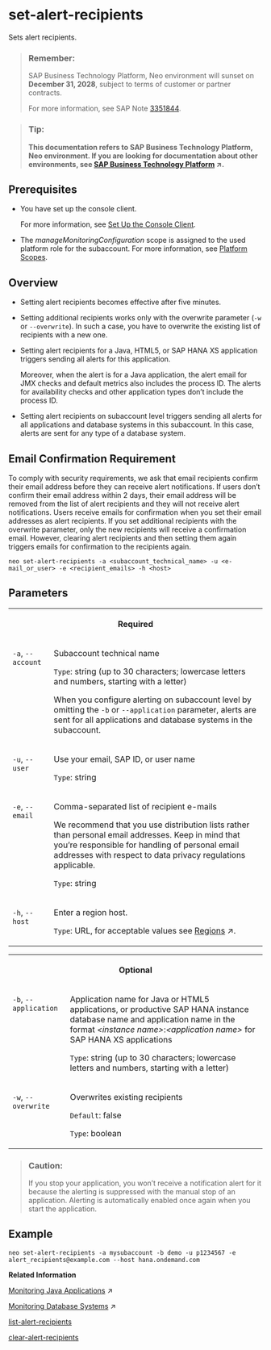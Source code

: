<!-- loio6dae74f3792446b7be65f5d8187c2425 -->

# set-alert-recipients

Sets alert recipients.



> ### Remember:  
> SAP Business Technology Platform, Neo environment will sunset on **December 31, 2028**, subject to terms of customer or partner contracts.
> 
> For more information, see SAP Note [3351844](https://me.sap.com/notes/3351844).

> ### Tip:  
> **This documentation refers to SAP Business Technology Platform, Neo environment. If you are looking for documentation about other environments, see [SAP Business Technology Platform](https://help.sap.com/viewer/65de2977205c403bbc107264b8eccf4b/Cloud/en-US/6a2c1ab5a31b4ed9a2ce17a5329e1dd8.html "SAP Business Technology Platform (SAP BTP) is an integrated offering comprised of four technology portfolios: database and data management, application development and integration, analytics, and intelligent technologies. The platform offers users the ability to turn data into business value, compose end-to-end business processes, and build and extend SAP applications quickly.") :arrow_upper_right:.**



<a name="loio6dae74f3792446b7be65f5d8187c2425__section_an3_mgj_flb"/>

## Prerequisites

-   You have set up the console client.

    For more information, see [Set Up the Console Client](../30-development-neo/set-up-the-console-client-7613dee.md).

-   The *manageMonitoringConfiguration* scope is assigned to the used platform role for the subaccount. For more information, see [Platform Scopes](platform-scopes-f226074.md).




<a name="loio6dae74f3792446b7be65f5d8187c2425__section_vmx_mlm_blb"/>

## Overview

-   Setting alert recipients becomes effective after five minutes.

-   Setting additional recipients works only with the overwrite parameter \(`-w` or `--overwrite`\). In such a case, you have to overwrite the existing list of recipients with a new one.

-   Setting alert recipients for a Java, HTML5, or SAP HANA XS application triggers sending all alerts for this application.

    Moreover, when the alert is for a Java application, the alert email for JMX checks and default metrics also includes the process ID. The alerts for availability checks and other application types don’t include the process ID.

-   Setting alert recipients on subaccount level triggers sending all alerts for all applications and database systems in this subaccount. In this case, alerts are sent for any type of a database system.




<a name="loio6dae74f3792446b7be65f5d8187c2425__section_bv1_5yg_bmb"/>

## Email Confirmation Requirement

To comply with security requirements, we ask that email recipients confirm their email address before they can receive alert notifications. If users don’t confirm their email address within 2 days, their email address will be removed from the list of alert recipients and they will not receive alert notifications. Users receive emails for confirmation when you set their email addresses as alert recipients. If you set additional recipients with the overwrite parameter, only the new recipients will receive a confirmation email. However, clearing alert recipients and then setting them again triggers emails for confirmation to the recipients again.



```
neo set-alert-recipients -a <subaccount_technical_name> -u <e-mail_or_user> -e <recipient_emails> -h <host>
```



## Parameters


<table>
<tr>
<th valign="top" colspan="2">

Required



</th>
</tr>
<tr>
<td valign="top">

`-a`, `--account`



</td>
<td valign="top">

Subaccount technical name

`Type`: string \(up to 30 characters; lowercase letters and numbers, starting with a letter\)

When you configure alerting on subaccount level by omitting the `-b` or `--application` parameter, alerts are sent for all applications and database systems in the subaccount.



</td>
</tr>
<tr>
<td valign="top">

`-u`, `--user`



</td>
<td valign="top">

Use your email, SAP ID, or user name

`Type`: string



</td>
</tr>
<tr>
<td valign="top">

`-e`, `--email`



</td>
<td valign="top">

Comma-separated list of recipient e-mails

We recommend that you use distribution lists rather than personal email addresses. Keep in mind that you’re responsible for handling of personal email addresses with respect to data privacy regulations applicable.

`Type`: string



</td>
</tr>
<tr>
<td valign="top">

`-h`, `--host`



</td>
<td valign="top">

Enter a region host.

`Type`: URL, for acceptable values see [Regions](https://help.sap.com/viewer/65de2977205c403bbc107264b8eccf4b/Cloud/en-US/350356d1dc314d3199dca15bd2ab9b0e.html "You can deploy applications in different regions. Each region represents a geographical location (for example, Europe, US East) where applications, data, or services are hosted.") :arrow_upper_right:.



</td>
</tr>
</table>


<table>
<tr>
<th valign="top" colspan="2">

Optional



</th>
</tr>
<tr>
<td valign="top">

`-b`, `--application` 



</td>
<td valign="top">

Application name for Java or HTML5 applications, or productive SAP HANA instance database name and application name in the format *<instance name\>*:*<application name\>* for SAP HANA XS applications

`Type`: string \(up to 30 characters; lowercase letters and numbers, starting with a letter\)



</td>
</tr>
<tr>
<td valign="top">

`-w`, `--overwrite`



</td>
<td valign="top">

Overwrites existing recipients

`Default`: false

`Type`: boolean



</td>
</tr>
</table>

> ### Caution:  
> If you stop your application, you won’t receive a notification alert for it because the alerting is suppressed with the manual stop of an application. Alerting is automatically enabled once again when you start the application.



<a name="loio6dae74f3792446b7be65f5d8187c2425__section_x3k_w2z_5fb"/>

## Example

```
neo set-alert-recipients -a mysubaccount -b demo -u p1234567 -e alert_recipients@example.com --host hana.ondemand.com
```

**Related Information**  


[Monitoring Java Applications](https://help.sap.com/viewer/64f7d2b06c6b40a9b3097860c5930641/Cloud/en-US/cf4b2953c2534c0a9b491abf5a4847d7.html "") :arrow_upper_right:

[Monitoring Database Systems](https://help.sap.com/viewer/64f7d2b06c6b40a9b3097860c5930641/Cloud/en-US/d5c5c6a37c944ce78fcccf2b84243d8a.html "You can monitor your database system by viewing its metrics in the SAP BTP cockpit, by retrieving them with the Metrics REST API, or by receiving alerts for them. Furthermore, when you use an SAP HANA database system, you can also configure monitoring for its SAP HANA XS applications.") :arrow_upper_right:

[list-alert-recipients](list-alert-recipients-f326f9d.md "Lists alert recipients.")

[clear-alert-recipients](clear-alert-recipients-0f2b2cd.md "Clears alert recipients.")

